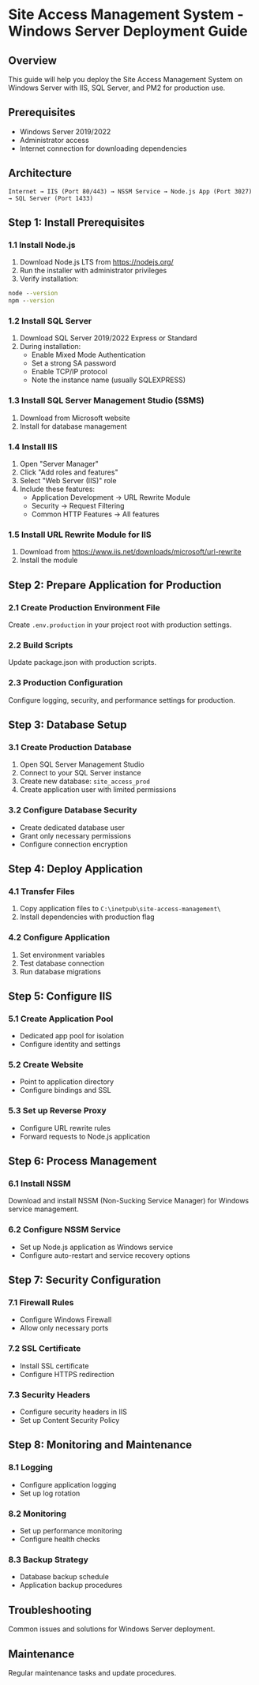 # Site Access Management System - Windows Server Deployment Guide

## Overview
This guide will help you deploy the Site Access Management System on Windows Server with IIS, SQL Server, and PM2 for production use.

## Prerequisites
- Windows Server 2019/2022
- Administrator access
- Internet connection for downloading dependencies

## Architecture
```
Internet → IIS (Port 80/443) → NSSM Service → Node.js App (Port 3027) → SQL Server (Port 1433)
```

## Step 1: Install Prerequisites

### 1.1 Install Node.js
1. Download Node.js LTS from https://nodejs.org/
2. Run the installer with administrator privileges
3. Verify installation:
```cmd
node --version
npm --version
```

### 1.2 Install SQL Server
1. Download SQL Server 2019/2022 Express or Standard
2. During installation:
   - Enable Mixed Mode Authentication
   - Set a strong SA password
   - Enable TCP/IP protocol
   - Note the instance name (usually SQLEXPRESS)

### 1.3 Install SQL Server Management Studio (SSMS)
1. Download from Microsoft website
2. Install for database management

### 1.4 Install IIS
1. Open "Server Manager"
2. Click "Add roles and features"
3. Select "Web Server (IIS)" role
4. Include these features:
   - Application Development → URL Rewrite Module
   - Security → Request Filtering
   - Common HTTP Features → All features

### 1.5 Install URL Rewrite Module for IIS
1. Download from https://www.iis.net/downloads/microsoft/url-rewrite
2. Install the module

## Step 2: Prepare Application for Production

### 2.1 Create Production Environment File
Create `.env.production` in your project root with production settings.

### 2.2 Build Scripts
Update package.json with production scripts.

### 2.3 Production Configuration
Configure logging, security, and performance settings for production.

## Step 3: Database Setup

### 3.1 Create Production Database
1. Open SQL Server Management Studio
2. Connect to your SQL Server instance
3. Create new database: `site_access_prod`
4. Create application user with limited permissions

### 3.2 Configure Database Security
- Create dedicated database user
- Grant only necessary permissions
- Configure connection encryption

## Step 4: Deploy Application

### 4.1 Transfer Files
1. Copy application files to `C:\inetpub\site-access-management\`
2. Install dependencies with production flag

### 4.2 Configure Application
1. Set environment variables
2. Test database connection
3. Run database migrations

## Step 5: Configure IIS

### 5.1 Create Application Pool
- Dedicated app pool for isolation
- Configure identity and settings

### 5.2 Create Website
- Point to application directory
- Configure bindings and SSL

### 5.3 Set up Reverse Proxy
- Configure URL rewrite rules
- Forward requests to Node.js application

## Step 6: Process Management

### 6.1 Install NSSM
Download and install NSSM (Non-Sucking Service Manager) for Windows service management.

### 6.2 Configure NSSM Service
- Set up Node.js application as Windows service
- Configure auto-restart and service recovery options

## Step 7: Security Configuration

### 7.1 Firewall Rules
- Configure Windows Firewall
- Allow only necessary ports

### 7.2 SSL Certificate
- Install SSL certificate
- Configure HTTPS redirection

### 7.3 Security Headers
- Configure security headers in IIS
- Set up Content Security Policy

## Step 8: Monitoring and Maintenance

### 8.1 Logging
- Configure application logging
- Set up log rotation

### 8.2 Monitoring
- Set up performance monitoring
- Configure health checks

### 8.3 Backup Strategy
- Database backup schedule
- Application backup procedures

## Troubleshooting

Common issues and solutions for Windows Server deployment.

## Maintenance

Regular maintenance tasks and update procedures.